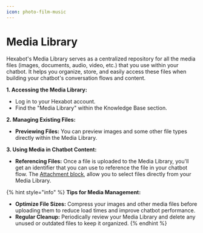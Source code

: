 ```yaml
---
icon: photo-film-music
---
```


# Media Library

Hexabot's Media Library serves as a centralized repository for all the media files (images, documents, audio, video, etc.) that you use within your chatbot. It helps you organize, store, and easily access these files when building your chatbot's conversation flows and content.

**1. Accessing the Media Library:**

* Log in to your Hexabot account.
* Find the "Media Library" within the Knowledge Base section.

**2. Managing Existing Files:**

* **Previewing Files:** You can preview images and some other file types directly within the Media Library.

**3. Using Media in Chatbot Content:**

* **Referencing Files:** Once a file is uploaded to the Media Library, you'll get an identifier that you can use to reference the file in your chatbot flow. The [Attachment block](../visual-editor/regular-blocks/using-attachment-block.md), allow you to select files directly from your Media Library.

{% hint style="info" %}
**Tips for Media Management:**

* **Optimize File Sizes:** Compress your images and other media files before uploading them to reduce load times and improve chatbot performance.
* **Regular Cleanup:** Periodically review your Media Library and delete any unused or outdated files to keep it organized.
{% endhint %}
